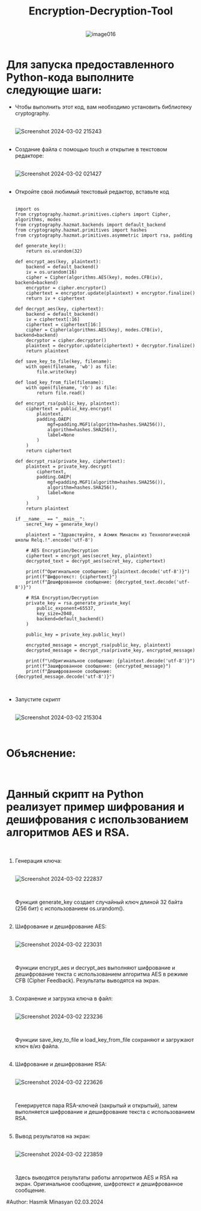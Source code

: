 <h1 align="center">Encryption-Decryption-Tool</h1>

<br>

<div align="center">
  <img src="https://github.com/Hasul79/Encryption-Decryption-Tool/assets/95657084/e4d7961c-3ff6-4e35-985a-0e7b03f791e8" alt="image016">
</div>


<br/>

# Для запуска предоставленного Python-кода выполните следующие шаги:

<ul>
 
<li> Чтобы выполнить этот код, вам необходимо установить библиотеку cryptography.</li>

<br/>

![Screenshot 2024-03-02 215243](https://github.com/Hasul79/Encryption-Decryption-Tool/assets/95657084/6916c188-f9d0-4b56-82d0-a331dac86dc8)

<br/>

 <li>Создание файла с помощью touch и открытие в текстовом редакторе:</li>
 
<br/>

![Screenshot 2024-03-02 021427](https://github.com/Hasul79/Encryption-Decryption-Tool/assets/95657084/aa764be2-bfaa-4828-9e5e-8347f41a3d83)

<br/>

<li>Откройте свой любимый текстовый редактор, вставьте код</li>

<br/>

```
import os
from cryptography.hazmat.primitives.ciphers import Cipher, algorithms, modes
from cryptography.hazmat.backends import default_backend
from cryptography.hazmat.primitives import hashes
from cryptography.hazmat.primitives.asymmetric import rsa, padding

def generate_key():
    return os.urandom(32)

def encrypt_aes(key, plaintext):
    backend = default_backend()
    iv = os.urandom(16)
    cipher = Cipher(algorithms.AES(key), modes.CFB(iv), backend=backend)
    encryptor = cipher.encryptor()
    ciphertext = encryptor.update(plaintext) + encryptor.finalize()
    return iv + ciphertext

def decrypt_aes(key, ciphertext):
    backend = default_backend()
    iv = ciphertext[:16]
    ciphertext = ciphertext[16:]
    cipher = Cipher(algorithms.AES(key), modes.CFB(iv), backend=backend)
    decryptor = cipher.decryptor()
    plaintext = decryptor.update(ciphertext) + decryptor.finalize()
    return plaintext

def save_key_to_file(key, filename):
    with open(filename, 'wb') as file:
        file.write(key)

def load_key_from_file(filename):
    with open(filename, 'rb') as file:
        return file.read()

def encrypt_rsa(public_key, plaintext):
    ciphertext = public_key.encrypt(
        plaintext,
        padding.OAEP(
            mgf=padding.MGF1(algorithm=hashes.SHA256()),
            algorithm=hashes.SHA256(),
            label=None
        )
    )
    return ciphertext

def decrypt_rsa(private_key, ciphertext):
    plaintext = private_key.decrypt(
        ciphertext,
        padding.OAEP(
            mgf=padding.MGF1(algorithm=hashes.SHA256()),
            algorithm=hashes.SHA256(),
            label=None
        )
    )
    return plaintext

if __name__ == "__main__":
    secret_key = generate_key()

    plaintext = "Здравствуйте, я Асмик Минасян из Технологической школы Relq.!".encode('utf-8')

    # AES Encryption/Decryption
    ciphertext = encrypt_aes(secret_key, plaintext)
    decrypted_text = decrypt_aes(secret_key, ciphertext)

    print(f"Оригинальное сообщение: {plaintext.decode('utf-8')}")
    print(f"Шифротекст: {ciphertext}")
    print(f"Дешифрованное сообщение: {decrypted_text.decode('utf-8')}")

    # RSA Encryption/Decryption
    private_key = rsa.generate_private_key(
        public_exponent=65537,
        key_size=2048,
        backend=default_backend()
    )

    public_key = private_key.public_key()

    encrypted_message = encrypt_rsa(public_key, plaintext)
    decrypted_message = decrypt_rsa(private_key, encrypted_message)

    print(f"\nОригинальное сообщение: {plaintext.decode('utf-8')}")
    print(f"Зашифрованное сообщение: {encrypted_message}")
    print(f"Дешифрованное сообщение: {decrypted_message.decode('utf-8')}")


```
<br/>

<li>Запустите скрипт</li>

<br/>


![Screenshot 2024-03-02 215304](https://github.com/Hasul79/Encryption-Decryption-Tool/assets/95657084/d505752a-ed77-4f11-baed-88182b42bf6c)

</ul>

<br/>

# Объяснение:

<br/>


<h1>Данный скрипт на Python реализует пример шифрования и дешифрования с использованием алгоритмов AES и RSA.</h1>
<br/>

<ol>

<li>Генерация ключа:</li>

<br/>

 ![Screenshot 2024-03-02 222837](https://github.com/Hasul79/Encryption-Decryption-Tool/assets/95657084/68584dbb-931a-4c9e-8fd8-98e6f89abbf6)

<br/>

<p>Функция generate_key создает случайный ключ длиной 32 байта (256 бит) с использованием os.urandom().</p>

<br/>

<li>Шифрование и дешифрование AES:</li>

<br/>

![Screenshot 2024-03-02 223031](https://github.com/Hasul79/Encryption-Decryption-Tool/assets/95657084/9aeb172a-1ce7-4d1c-8332-fe08719e7f52)

<br/>

<p>Функции encrypt_aes и decrypt_aes выполняют шифрование и дешифрование текста с использованием алгоритма AES в режиме CFB (Cipher Feedback). Результаты выводятся на экран.</p>

<br/>

<li>Сохранение и загрузка ключа в файл:</li>

<br/>

![Screenshot 2024-03-02 223236](https://github.com/Hasul79/Encryption-Decryption-Tool/assets/95657084/d340fb8a-1697-4d50-8ed5-4813afafa27e)

<br/>

<p>Функции save_key_to_file и load_key_from_file сохраняют и загружают ключ в/из файла.</p>

<br/>

<li>Шифрование и дешифрование RSA:</li>

<br/>

![Screenshot 2024-03-02 223626](https://github.com/Hasul79/Encryption-Decryption-Tool/assets/95657084/5789040d-c4fb-451a-acc2-5b9a78b69776)

<br/>

<p>Генерируется пара RSA-ключей (закрытый и открытый), затем выполняется шифрование и дешифрование текста с использованием RSA. </p>

<br/>

<li>Вывод результатов на экран:</li>

<br/>

![Screenshot 2024-03-02 223859](https://github.com/Hasul79/Encryption-Decryption-Tool/assets/95657084/a97254ba-ca6b-4fc7-aed6-1af77ef7fac9)

<br/>

<p>Здесь выводятся результаты работы алгоритмов AES и RSA на экран. Оригинальное сообщение, шифротекст и дешифрованное сообщение.</p>


</ol>


#Author: Hasmik Minasyan 02.03.2024


